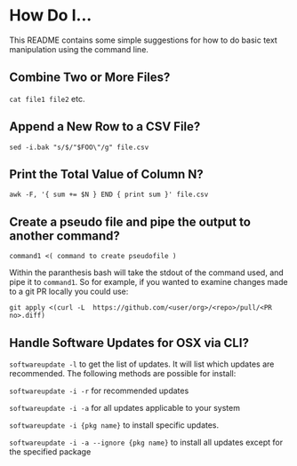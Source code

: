 # How Do I...

This README contains some simple suggestions for how to do basic text manipulation using the command line.

## Combine Two or More Files?

`cat file1 file2` etc.

## Append a New Row to a CSV File?

`sed -i.bak "s/$/"$FOO\"/g" file.csv`

## Print the Total Value of Column N?

`awk -F, '{ sum += $N } END { print sum }' file.csv`

## Create a pseudo file and pipe the output to another command?

`command1 <( command to create pseudofile )`

Within the paranthesis bash will take the stdout of the command used, and pipe it to `command1`. So for example, if you wanted to examine changes made to a git PR locally you could use:

`git apply <(curl -L  https://github.com/<user/org>/<repo>/pull/<PR no>.diff)`

## Handle Software Updates for OSX via CLI?

`softwareupdate -l` to get the list of updates. It will list which updates are recommended. The following methods are possible for install:

`softwareupdate -i -r` for recommended updates

`softwareupdate -i -a` for all updates applicable to your system

`softwareupdate -i {pkg name}` to install specific updates.

`softwareupdate -i -a --ignore {pkg name}` to install all updates except for the specified package
